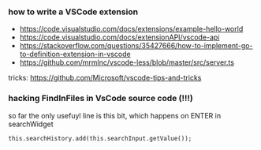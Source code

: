 ﻿### how to write a VSCode extension

 - https://code.visualstudio.com/docs/extensions/example-hello-world
 - https://code.visualstudio.com/docs/extensionAPI/vscode-api
 - https://stackoverflow.com/questions/35427666/how-to-implement-go-to-definition-extension-in-vscode
 - https://github.com/mrmlnc/vscode-less/blob/master/src/server.ts

tricks: https://github.com/Microsoft/vscode-tips-and-tricks

### hacking FindInFiles in VsCode source code (!!!)

so far the only usefuyl line is this bit, which happens on ENTER in searchWidget

    this.searchHistory.add(this.searchInput.getValue());
